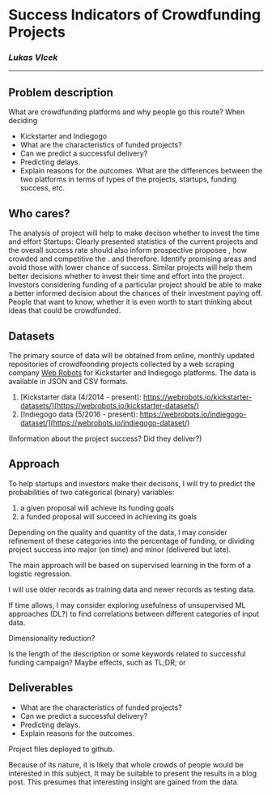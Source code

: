 # Success Indicators of Crowdfunding Projects
### _Lukas Vlcek_

---

## Problem description
What are crowdfunding platforms and why people go this route?
When deciding
  + Kickstarter and Indiegogo
  + What are the characteristics of funded projects?
  + Can we predict a successful delivery?
  + Predicting delays.
  + Explain reasons for the outcomes.
What are the differences between the two platforms in terms of types of the projects, startups, funding success, etc.

## Who cares?
The analysis of project will help to make decison whether to invest the time and effort 
Startups: Clearly presented statistics of the current projects and the overall success rate should also inform prospective proposee , how crowded and competitive the . and therefore.
Identify promising areas and avoid those with lower chance of success.
Similar projects  will help them better decisions whether to invest their time and effort into the project.
Investors considering funding of a particular project should be able to make a better informed decision about the chances of their investment paying off. 
People that want to know, whether it is even worth to start thinking about ideas that could be crowdfunded.


## Datasets
The primary source of data will be obtained from online, monthly updated repositories of crowdfoonding projects collected by a
web scraping company [Web Robots](https://webrobots.io/) for Kickstarter and Indiegogo platforms.
The data is available in JSON and CSV formats.

  1. [Kickstarter data (4/2014 - present): https://webrobots.io/kickstarter-datasets/](https://webrobots.io/kickstarter-datasets/)
  2. [Indiegogo data (5/2016 - present): https://webrobots.io/indiegogo-dataset/](https://webrobots.io/indiegogo-dataset/)

(Information about the project success? Did they deliver?)

## Approach

To help startups and investors make their decisons, I will try to predict the probabilities of two categorical (binary) variables:

 1. a given proposal will achieve its funding goals
 2. a funded proposal will succeed in achieving its goals

Depending on the quality and quantity of the data, I may consider refinement
of these categories into the percentage of funding, or dividing project
success into major (on time) and minor (delivered but late).

The main approach will be based on supervised learning in the form of a logistic regression.

I will use older records as training data and newer records as testing data.

If time allows, I may consider exploring usefulness of unsupervised ML
approaches (DL?) to find correlations between different categories of input
data.

Dimensionality reduction?

Is the length of the description or some keywords related to successful funding campaign?
Maybe effects, such as TL;DR; or 

## Deliverables
  + What are the characteristics of funded projects?
  + Can we predict a successful delivery?
  + Predicting delays.
  + Explain reasons for the outcomes.

Project files deployed to github.

Because of its nature, it is likely that whole crowds of people would be interested in this subject,
It may be suitable to present the results in a blog post. This presumes that interesting insight are gained from the data.

